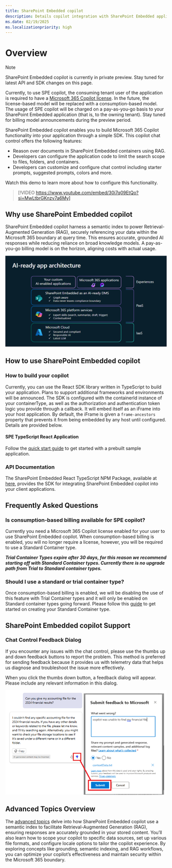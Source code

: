 ```yaml
---
title: SharePoint Embedded copilot 
description: Details copilot integration with SharePoint Embedded applications
ms.date: 02/19/2025
ms.localizationpriority: high
---
```


# Overview

> [!NOTE]
>
> SharePoint Embedded copilot is currently in private preview. Stay tuned for latest API and SDK changes on this page.
>
> Currently, to use SPE copilot, the consuming tenant user of the application is required to have a [Microsoft 365 Copilot license](/copilot/microsoft-365/microsoft-365-copilot-licensing). In the future, the license-based model will be replaced with a consumption-based model. The usage of SPE copilot will be charged on a pay-as-you-go basis to your SharePoint Embedded application (that is, to the owning tenant). Stay tuned for billing model announcements during the preview period.

SharePoint Embedded copilot enables you to build Microsoft 365 Copilot functionality into your application through a simple SDK. This copilot chat control offers the following features:

- Reason over documents in SharePoint Embedded containers using RAG.
- Developers can configure the application code to limit the search scope to files, folders, and containers.
- Developers can customize and configure chat control including starter prompts, suggested prompts, colors and more.

Watch this demo to learn more about how to configure this functionality.

> [!VIDEO https://www.youtube.com/embed/30i7q09EtQo?si=MwLtbrGKnzv7a6My]

## Why use SharePoint Embedded copilot

SharePoint Embedded copilot harness a semantic index to power Retrieval-Augmented Generation (RAG), securely referencing your data within the Microsoft 365 boundary at query time. This ensures accurate, grounded AI responses while reducing reliance on broad knowledge models. A pay-as-you-go billing model is on the horizon, aligning costs with actual usage.

![Diagram illustrating SPE copilot is AI ready](../../images/speco-apparch.png)

## How to use SharePoint Embedded copilot

### How to build your copilot

Currently, you can use the React SDK library written in TypeScript to build your application. Plans to support additional frameworks and environments will be announced. The SDK is configured with the containerId instance of your containerType, as well as the authorization and authentication token logic you provide through a callback. It will embed itself as an iFrame into your host application. By default, the iFrame is given a `frame-ancestors` property that prevents it from being embedded by any host until configured. Details are provided below.

#### SPE TypeScript React Application

Follow the [quick start guide](../tutorials/spe-da-vscode.md) to get started with a prebuilt sample application.

### API Documentation

The SharePoint Embedded React TypeScript NPM Package, available at [here](https://github.com/microsoft/SharePoint-Embedded-Samples/tree/feature/copilot-react-sdk/sharepointembedded-chatembedded-react/docs/index.md), provides the SDK for integrating SharePoint Embedded copilot into your client applications.

## Frequently Asked Questions

### Is consumption-based billing available for SPE copilot?

Currently you need a Microsoft 365 Copilot license enabled for your user to use SharePoint Embedded copilot. When consumption-based billing is enabled, you will no longer require a license, however, you will be required to use a Standard Container type.

***Trial Container Types expire after 30 days, for this reason we recommend starting off with Standard Container types. Currently there is no upgrade path from Trial to Standard container types.***

### Should I use a standard or trial container type?

Once consumption-based billing is enabled, we will be disabling the use of this feature with Trial Container types and it will only be enabled on Standard container types going forward. Please follow this [guide](../../getting-started/containertypes.md) to get started on creating your Standard Container type.

## SharePoint Embedded copilot  Support

### Chat Control Feedback Dialog

If you encounter any issues with the chat control, please use the thumbs up and down feedback buttons to report the problem. This method is preferred for sending feedback because it provides us with telemetry data that helps us diagnose and troubleshoot the issue more effectively.

When you click the thumbs down button, a feedback dialog will appear. Please include any relevant information in this dialog.

![SPE copilot Feedback Modal preview](../../images/speco-feedbackcombined.png)

## Advanced Topics Overview

The [advanced topics](spe-da-adv.md) delve into how SharePoint Embedded copilot use a semantic index to facilitate Retrieval-Augmented Generation (RAG), ensuring responses are accurately grounded in your stored content. You’ll also learn how to scope your copilot to specific data sources, set up various file formats, and configure locale options to tailor the copilot experience. By exploring concepts like grounding, semantic indexing, and RAG workflows, you can optimize your copilot’s effectiveness and maintain security within the Microsoft 365 boundary.
